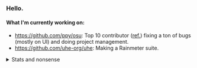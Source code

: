 ### Hello.

#### What I'm currently working on:

- https://github.com/ppy/osu: Top 10 contributor ([ref.](https://github.com/ppy/osu/graphs/contributors)) fixing a ton of bugs (mostly on UI) and doing project management.
- https://github.com/uhe-org/uhe: Making a Rainmeter suite.

<details>
<summary>Stats and nonsense</summary>

[![Joehuu's GitHub stats](https://github-readme-stats.vercel.app/api?username=Joehuu&theme=github_dark&show_icons=true&title_color=ff0000&icon_color=ff0000&border_color=ff0000)](https://github.com/anuraghazra/github-readme-stats)

[![Top Langs](https://github-readme-stats.vercel.app/api/top-langs/?username=Joehuu&layout=compact&theme=github_dark&title_color=ff0000&border_color=ff0000)](https://github.com/anuraghazra/github-readme-stats)

[![Joehu's WakaTime stats](https://github-readme-stats.vercel.app/api/wakatime?username=Joehu&layout=compact&theme=github_dark&title_color=ff0000&border_color=ff0000)](https://github.com/anuraghazra/github-readme-stats)

[![GitHub Streak](http://github-readme-streak-stats.herokuapp.com?user=Joehuu&theme=github-dark&border=ff0000&stroke=ff0000&dates=ff0000&ring=ff0000&fire=ff8000)](https://git.io/streak-stats)

[![@joehu's Holopin board](https://holopin.me/joehu)](https://holopin.io/@joehu)

</details>
